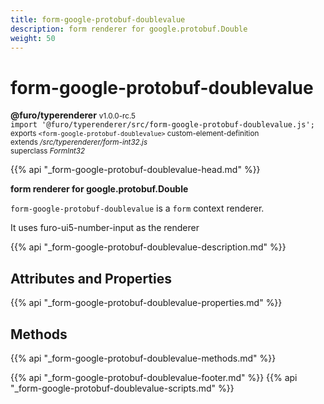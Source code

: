 ```yaml
---
title: form-google-protobuf-doublevalue
description: form renderer for google.protobuf.Double
weight: 50
---
```


# form-google-protobuf-doublevalue
**@furo/typerenderer** <small>v1.0.0-rc.5</small>
<br>`import '@furo/typerenderer/src/form-google-protobuf-doublevalue.js';`<small>
<br>exports `<form-google-protobuf-doublevalue>` custom-element-definition
<br>extends */src/typerenderer/form-int32.js*
<br>superclass *FormInt32*</small>

{{% api "_form-google-protobuf-doublevalue-head.md" %}}

**form renderer for google.protobuf.Double**

`form-google-protobuf-doublevalue` is a `form` context renderer.

It uses furo-ui5-number-input as the renderer

{{% api "_form-google-protobuf-doublevalue-description.md" %}}


## Attributes and Properties
{{% api "_form-google-protobuf-doublevalue-properties.md" %}}



## Methods
{{% api "_form-google-protobuf-doublevalue-methods.md" %}}





{{% api "_form-google-protobuf-doublevalue-footer.md" %}}
{{% api "_form-google-protobuf-doublevalue-scripts.md" %}}
